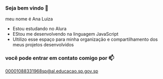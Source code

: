 ### Seja bem vindo 👋

meu nome é Ana Luiza

- Estou estudando no Alura
- EStou me desenvolvendo na linguagem JavaScript
- Ultilizo esse espaço para minha organização e compartilhamento dos meus projetos desenvolvidos

### você pode entrar em contato comigo por 📫

00001088331968sp@al.educacao.sp.gov.sp
